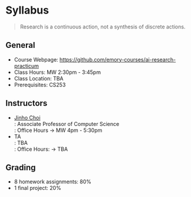 # Syllabus

> Research is a continuous action, not a synthesis of discrete actions.

## General

* Course Webpage: https://github.com/emory-courses/ai-research-practicum
* Class Hours: MW 2:30pm - 3:45pm
* Class Location: TBA
* Prerequisites: CS253

## Instructors

* [Jinho Choi](http://cs.emory.edu/~choi) <br>
  : Associate Professor of Computer Science <br>
  : Office Hours &rarr; MW 4pm - 5:30pm
* TA <br>
  : TBA <br>
  : Office Hours: &rarr; TBA

## Grading

* 8 homework assignments: 80%
* 1 final project: 20%